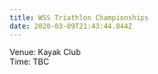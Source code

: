 ```yaml
---
title: WSS Triathlon Championships
date: 2020-03-09T21:43:44.844Z
---
```

Venue:  Kayak Club  
Time:  TBC
